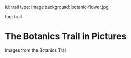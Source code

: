 id: trail
type: image
background: botanic-flower.jpg

tag: trail

# The Botanics Trail in Pictures

Images from the Botanics Trail